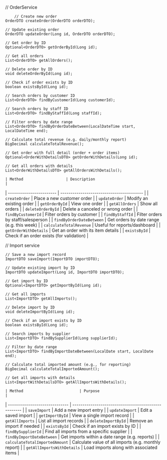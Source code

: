 // OrderService

		// Create new order
    OrderDTO createOrder(OrderDTO orderDTO);

    // Update existing order
    OrderDTO updateOrder(Long id, OrderDTO orderDTO);

    // Get order by ID
    Optional<OrderDTO> getOrderById(Long id);

    // Get all orders
    List<OrderDTO> getAllOrders();

    // Delete order by ID
    void deleteOrderById(Long id);

    // Check if order exists by ID
    boolean existsById(Long id);

    // Search orders by customer ID
    List<OrderDTO> findByCustomerId(Long customerId);

    // Search orders by staff ID
    List<OrderDTO> findByStaffId(Long staffId);

    // Filter orders by date range
    List<OrderDTO> findByOrderDateBetween(LocalDateTime start, LocalDateTime end);

    // Calculate total revenue (e.g. daily/monthly report)
    BigDecimal calculateTotalRevenue();

    // Get order with full detail (order + order items)
    Optional<OrderWithDetailsDTO> getOrderWithDetails(Long id);

    // Get all orders with details
    List<OrderWithDetailsDTO> getAllOrdersWithDetails();

    | Method                   | Description                               |
| ------------------------ | ----------------------------------------- |
| `createOrder`            | Place a new customer order                |
| `updateOrder`            | Modify an existing order                  |
| `getOrderById`           | View one order                            |
| `getAllOrders`           | Show all orders                           |
| `deleteOrderById`        | Delete a canceled or wrong order          |
| `findByCustomerId`       | Filter orders by customer                 |
| `findByStaffId`          | Filter orders by staff/salesperson        |
| `findByOrderDateBetween` | Get orders by date range (e.g. this week) |
| `calculateTotalRevenue`  | Useful for reports/dashboard              |
| `getOrderWithDetails`    | Get an order with its item details        |
| `existsById`             | Check if an order exists (for validation) |


// Import service

    // Save a new import record
    ImportDTO saveImport(ImportDTO importDTO);

    // Update existing import by ID
    ImportDTO updateImport(Long id, ImportDTO importDTO);

    // Get import by ID
    Optional<ImportDTO> getImportById(Long id);

    // Get all imports
    List<ImportDTO> getAllImports();

    // Delete import by ID
    void deleteImportById(Long id);

    // Check if an import exists by ID
    boolean existsById(Long id);

    // Search imports by supplier
    List<ImportDTO> findBySupplierId(Long supplierId);

    // Filter by date range
    List<ImportDTO> findByImportDateBetween(LocalDate start, LocalDate end);

    // Calculate total imported amount (e.g., for reporting)
    BigDecimal calculateTotalImportedAmount();

    // Get all imports with details
    List<ImportWithDetailsDTO> getAllImportsWithDetails();

	| Method                         | Purpose                                              |
| ------------------------------ | ---------------------------------------------------- |
| `saveImport`                   | Add a new import entry                               |
| `updateImport`                 | Edit a saved import                                  |
| `getImportById`                | View a single import record                          |
| `getAllImports`                | List all import records                              |
| `deleteImportById`             | Remove an import if needed                           |
| `existsById`                   | Check if an import exists by ID                      |
| `findBySupplierId`             | Find all imports from a specific supplier            |
| `findByImportDateBetween`      | Get imports within a date range (e.g. reports)       |
| `calculateTotalImportedAmount` | Calculate value of all imports (e.g. monthly report) |
| `getAllImportsWithDetails`     | Load imports along with associated items             |



